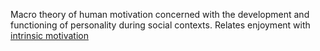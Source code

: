Macro theory of human motivation concerned with the development and functioning of personality during social contexts. Relates enjoyment with [intrinsic motivation](autoelotic.md)
